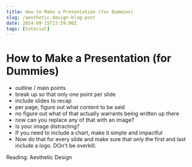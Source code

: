 ```yaml
---
title: How to Make a Presentation (for Dummies)
slug: /aesthetic-design-blog-post
date: 2024-09-15T23:59:00Z
tags: [tutorial]
---
```


# How to Make a Presentation (for Dummies)

- outline / main points
- break up so that only one point per slide
- include slides to recap
- per page, figure out what content to be said
- no figure out what of that actually warrants being written up there
- now can you replace any of that with an image? 
- Is your image distracting?
- If you need to include a chart, make it simple and impactful
- Now do that for every slide and make sure that only the first and last include a logo. DOn't be overkill. 

Reading: Aesthetic Design